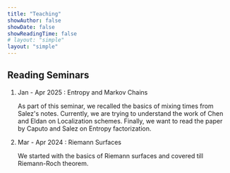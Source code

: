 ```yaml
---
title: "Teaching"
showAuthor: false
showDate: false
showReadingTime: false
# layout: "simple"
layout: "simple"
---
```



## Reading Seminars

1. Jan - Apr 2025 : Entropy and Markov Chains

    As part of this seminar, we recalled the basics of mixing times from Salez's notes. Currently, we are trying to understand the work of Chen and Eldan on Localization schemes. Finally, we want to read the paper by Caputo and Salez on Entropy factorization.

2. Mar - Apr 2024 : Riemann Surfaces

    We started with the basics of Riemann surfaces and covered till Riemann-Roch theorem.